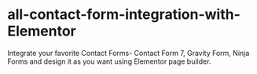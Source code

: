 # all-contact-form-integration-with-Elementor
Integrate your favorite Contact Forms- Contact Form 7, Gravity Form, Ninja Forms and design it as you want using Elementor page builder. 

